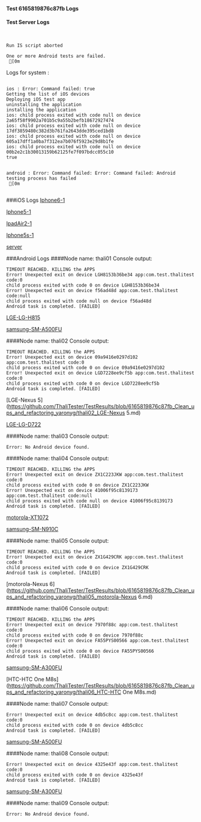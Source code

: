 #### Test 6165819876c87fb Logs

#### Test Server Logs
```

 
Run IS script aborted
 
One or more Android tests are failed.
 [0m

```


Logs for system : 
```

ios : Error: Command failed: true
Getting the list of iOS devices 
Deploying iOS test app 
uninstalling the application 
installing the application 
ios: child process exited with code null on device 2a65f58f9902a701b5c9a55b2befb18672927474 
ios: child process exited with code null on device 17df3859480c382d3b761fa2643dde395ced1bd8 
ios: child process exited with code null on device 605a17dff1a0ba7f312ea7b076f5923e29d8b1fe 
ios: child process exited with code null on device 00b2e2c1b30013159b62125fe7f097bdcc055c10 
true


android : Error: Command failed: Error: Command failed: Android testing process has failed
 [0m


```
###iOS Logs
[Iphone6-1](https://github.com/ThaliTester/TestResults/blob/6165819876c87fb_Clean_ups_and_refactoring_yaronyg/iOS_Iphone6-1.md)

[Iphone5-1](https://github.com/ThaliTester/TestResults/blob/6165819876c87fb_Clean_ups_and_refactoring_yaronyg/iOS_Iphone5-1.md)

[IpadAir2-1](https://github.com/ThaliTester/TestResults/blob/6165819876c87fb_Clean_ups_and_refactoring_yaronyg/iOS_IpadAir2-1.md)

[Iphone5s-1](https://github.com/ThaliTester/TestResults/blob/6165819876c87fb_Clean_ups_and_refactoring_yaronyg/iOS_Iphone5s-1.md)

[server](https://github.com/ThaliTester/TestResults/blob/6165819876c87fb_Clean_ups_and_refactoring_yaronyg/iOS_server.md)


###Android Logs
####Node name: thali01
Console output:
```
TIMEOUT REACHED. KILLING the APPS
Error! Unexpected exit on device LGH8153b36be34 app:com.test.thalitest code:0 
child process exited with code 0 on device LGH8153b36be34 
Error! Unexpected exit on device f56ad48d app:com.test.thalitest code:null 
child process exited with code null on device f56ad48d 
Android task is completed. [FAILED]
```
[LGE-LG-H815](https://github.com/ThaliTester/TestResults/blob/6165819876c87fb_Clean_ups_and_refactoring_yaronyg/thali01_LGE-LG-H815.md)

[samsung-SM-A500FU](https://github.com/ThaliTester/TestResults/blob/6165819876c87fb_Clean_ups_and_refactoring_yaronyg/thali01_samsung-SM-A500FU.md)

####Node name: thali02
Console output:
```
TIMEOUT REACHED. KILLING the APPS
Error! Unexpected exit on device 09a9416e0297d102 app:com.test.thalitest code:0 
child process exited with code 0 on device 09a9416e0297d102 
Error! Unexpected exit on device LGD7228ee9cf5b app:com.test.thalitest code:0 
child process exited with code 0 on device LGD7228ee9cf5b 
Android task is completed. [FAILED]
```
[LGE-Nexus 5](https://github.com/ThaliTester/TestResults/blob/6165819876c87fb_Clean_ups_and_refactoring_yaronyg/thali02_LGE-Nexus 5.md)

[LGE-LG-D722](https://github.com/ThaliTester/TestResults/blob/6165819876c87fb_Clean_ups_and_refactoring_yaronyg/thali02_LGE-LG-D722.md)

####Node name: thali03
Console output:
```
Error: No Android device found. 
```
####Node name: thali04
Console output:
```
TIMEOUT REACHED. KILLING the APPS
Error! Unexpected exit on device ZX1C223JKW app:com.test.thalitest code:0 
child process exited with code 0 on device ZX1C223JKW 
Error! Unexpected exit on device 41006f95c8139173 app:com.test.thalitest code:null 
child process exited with code null on device 41006f95c8139173 
Android task is completed. [FAILED]
```
[motorola-XT1072](https://github.com/ThaliTester/TestResults/blob/6165819876c87fb_Clean_ups_and_refactoring_yaronyg/thali04_motorola-XT1072.md)

[samsung-SM-N910C](https://github.com/ThaliTester/TestResults/blob/6165819876c87fb_Clean_ups_and_refactoring_yaronyg/thali04_samsung-SM-N910C.md)

####Node name: thali05
Console output:
```
TIMEOUT REACHED. KILLING the APPS
Error! Unexpected exit on device ZX1G429CRK app:com.test.thalitest code:0 
child process exited with code 0 on device ZX1G429CRK 
Android task is completed. [FAILED]
```
[motorola-Nexus 6](https://github.com/ThaliTester/TestResults/blob/6165819876c87fb_Clean_ups_and_refactoring_yaronyg/thali05_motorola-Nexus 6.md)

####Node name: thali06
Console output:
```
TIMEOUT REACHED. KILLING the APPS
Error! Unexpected exit on device 7970f88c app:com.test.thalitest code:0 
child process exited with code 0 on device 7970f88c 
Error! Unexpected exit on device FA55PYS00566 app:com.test.thalitest code:0 
child process exited with code 0 on device FA55PYS00566 
Android task is completed. [FAILED]
```
[samsung-SM-A300FU](https://github.com/ThaliTester/TestResults/blob/6165819876c87fb_Clean_ups_and_refactoring_yaronyg/thali06_samsung-SM-A300FU.md)

[HTC-HTC One M8s](https://github.com/ThaliTester/TestResults/blob/6165819876c87fb_Clean_ups_and_refactoring_yaronyg/thali06_HTC-HTC One M8s.md)

####Node name: thali07
Console output:
```
Error! Unexpected exit on device 4db5c8cc app:com.test.thalitest code:0 
child process exited with code 0 on device 4db5c8cc 
Android task is completed. [FAILED]
```
[samsung-SM-A500FU](https://github.com/ThaliTester/TestResults/blob/6165819876c87fb_Clean_ups_and_refactoring_yaronyg/thali07_samsung-SM-A500FU.md)

####Node name: thali08
Console output:
```
Error! Unexpected exit on device 4325e43f app:com.test.thalitest code:0 
child process exited with code 0 on device 4325e43f 
Android task is completed. [FAILED]
```
[samsung-SM-A300FU](https://github.com/ThaliTester/TestResults/blob/6165819876c87fb_Clean_ups_and_refactoring_yaronyg/thali08_samsung-SM-A300FU.md)

####Node name: thali09
Console output:
```
Error: No Android device found. 
```



